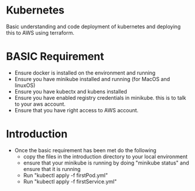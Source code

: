 # Kubernetes
Basic understanding and code deployment of kubernetes and deploying this to AWS using terraform.

# BASIC Requirement

- Ensure docker is installed on the environment and running
- Ensure you have minikube installed and running (for MacOS and linuxOS)
- Ensure you have kubectx and kubens installed
- Ensure you have enabled registry credentials in minikube. this is to talk to your aws account.
- Ensure that you have right access to AWS account.

# Introduction

- Once the basic requirement has been met do the following
  - copy the files in the introduction directory to your local environment
  - ensure that your minikube is running by doing "minikube status" and ensure that it is running
  - Run "kubectl apply -f firstPod.yml"
  - Run "kubectl apply -f firstService.yml"
